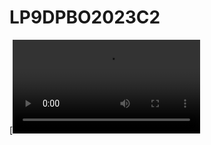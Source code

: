 # LP9DPBO2023C2

[![Video Demo](https://github.com/basalamahalam/LP9DPBO2023C2/blob/main/assets/video_preview.mp4)
